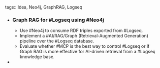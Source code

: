 tags:: Idea, Neo4j, GraphRAG, Logseq

- ### Graph RAG for #Logseq using #Neo4j
	- Use #Neo4j to consume RDF triples exported from #Logseq.
	- Implement a #AI/RAG/Graph (Retrieval-Augmented Generation) pipeline over the #Logseq database.
	- Evaluate whether #MCP is the best way to control #Logseq or if Graph RAG is more effective for AI-driven retrieval from a #Logseq knowledge base.
-